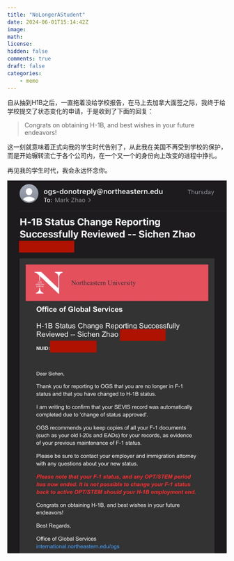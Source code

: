 ```yaml
---
title: "NoLongerAStudent"
date: 2024-06-01T15:14:42Z
image: 
math: 
license: 
hidden: false
comments: true
draft: false
categories:
    - memo
---
```


自从抽到H1B之后，一直拖着没给学校报告，在马上去加拿大面签之际，我终于给学校提交了状态变化的申请，于是收到了下面的回复：

>Congrats on obtaining H-1B, and best wishes in your future endeavors!

这一刻就意味着正式向我的学生时代告别了，从此我在美国不再受到学校的保护，而是开始辗转流亡于各个公司内，在一个又一个的身份向上改变的进程中挣扎。

再见我的学生时代，我会永远怀念你。

![no longer a student](image1.jpeg)